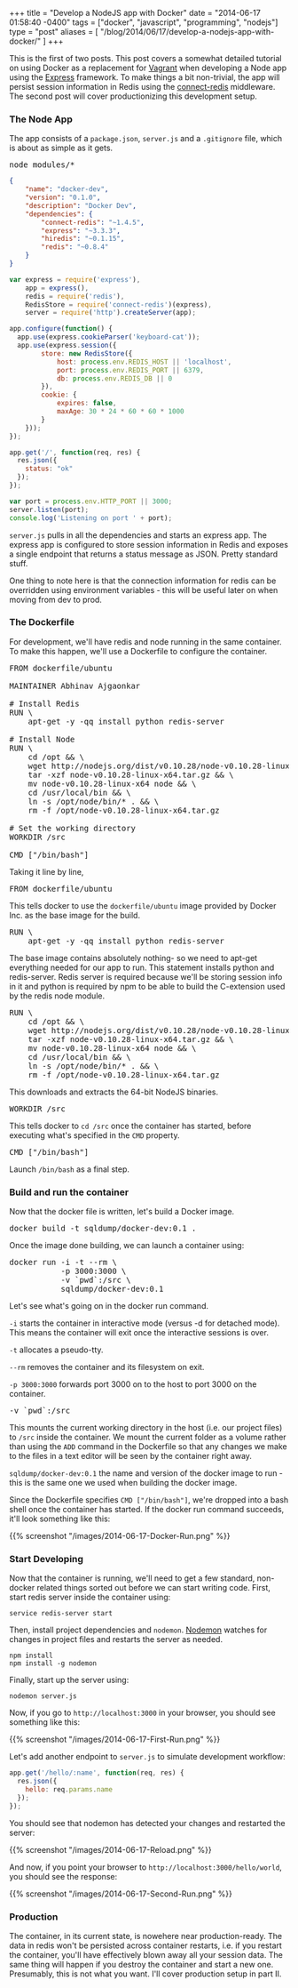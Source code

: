 +++
title = "Develop a NodeJS app with Docker"
date = "2014-06-17 01:58:40 -0400"
tags = ["docker", "javascript", "programming", "nodejs"]
type = "post"
aliases = [
    "/blog/2014/06/17/develop-a-nodejs-app-with-docker/"
]
+++

This is the first of two posts. This post covers a somewhat detailed tutorial on using Docker as a replacement for [Vagrant](http://www.vagrantup.com/) when developing a Node app using the [Express](http://expressjs.com/) framework. To make things a bit non-trivial, the app will persist session information in Redis using the [connect-redis](https://github.com/visionmedia/connect-redis) middleware. The second post will cover productionizing this development setup.
  
### The Node App
The app consists of a `package.json`, `server.js` and a `.gitignore` file, which is about as simple as it gets.

<pre>
node_modules/*
</pre>

```json
{
    "name": "docker-dev",
    "version": "0.1.0",
    "description": "Docker Dev",
    "dependencies": {
        "connect-redis": "~1.4.5",
        "express": "~3.3.3",
        "hiredis": "~0.1.15",
        "redis": "~0.8.4"
    }
}
```
  
```javascript
var express = require('express'),
    app = express(),
    redis = require('redis'),
    RedisStore = require('connect-redis')(express),
    server = require('http').createServer(app);

app.configure(function() {
  app.use(express.cookieParser('keyboard-cat'));
  app.use(express.session({
        store: new RedisStore({
            host: process.env.REDIS_HOST || 'localhost',
            port: process.env.REDIS_PORT || 6379,
            db: process.env.REDIS_DB || 0
        }),
        cookie: {
            expires: false,
            maxAge: 30 * 24 * 60 * 60 * 1000
        }
    }));
});

app.get('/', function(req, res) {
  res.json({
    status: "ok"
  });
});

var port = process.env.HTTP_PORT || 3000;
server.listen(port);
console.log('Listening on port ' + port);
```

`server.js` pulls in all the dependencies and starts an express app. The express app is configured to store session information in Redis and exposes a single endpoint that returns a status message as JSON. Pretty standard stuff.  
  
One thing to note here is that the connection information for redis can be overridden using environment variables - this will be useful later on when moving from dev to prod.  
  
### The Dockerfile
For development, we'll have redis and node running in the same container. To make this happen, we'll use a Dockerfile to configure the container.

<pre>
FROM dockerfile/ubuntu

MAINTAINER Abhinav Ajgaonkar <abhinav316@gmail.com>

# Install Redis
RUN	\
	apt-get -y -qq install python redis-server

# Install Node
RUN	\
	cd /opt && \
	wget http://nodejs.org/dist/v0.10.28/node-v0.10.28-linux-x64.tar.gz && \
	tar -xzf node-v0.10.28-linux-x64.tar.gz && \
	mv node-v0.10.28-linux-x64 node && \
	cd /usr/local/bin && \
	ln -s /opt/node/bin/* . && \
	rm -f /opt/node-v0.10.28-linux-x64.tar.gz

# Set the working directory
WORKDIR	/src

CMD ["/bin/bash"]
</pre>

Taking it line by line,

<pre>
FROM dockerfile/ubuntu
</pre>

This tells docker to use the `dockerfile/ubuntu` image provided by Docker Inc. as the base image for the build.

<pre>
RUN	\
	apt-get -y -qq install python redis-server
</pre>

The base image contains absolutely nothing- so we need to apt-get everything needed for our app to run. This statement installs python and redis-server. Redis server is required because we'll be storing session info in it and python is required by npm to be able to build the C-extension used by the redis node module.
  
<pre>
RUN	\
	cd /opt && \
	wget http://nodejs.org/dist/v0.10.28/node-v0.10.28-linux-x64.tar.gz && \
	tar -xzf node-v0.10.28-linux-x64.tar.gz && \
	mv node-v0.10.28-linux-x64 node && \
	cd /usr/local/bin && \
	ln -s /opt/node/bin/* . && \
	rm -f /opt/node-v0.10.28-linux-x64.tar.gz
</pre>
  
This downloads and extracts the 64-bit NodeJS binaries.
  
<pre>
WORKDIR	/src
</pre>
  
This tells docker to `cd /src` once the container has started, before executing what's specified in the `CMD` property.
  
<pre>
CMD ["/bin/bash"]
</pre>
  
Launch `/bin/bash` as a final step.

### Build and run the container

Now that the docker file is written, let's build a Docker image.
  
<pre>
docker build -t sqldump/docker-dev:0.1 .
</pre>
  
Once the image done building, we can launch a container using:

<pre>
docker run -i -t --rm \
           -p 3000:3000 \
           -v `pwd`:/src \
           sqldump/docker-dev:0.1
</pre>
  
Let's see what's going on in the docker run command.
  
`-i` starts the container in interactive mode (versus -d for detached mode). This means the container will exit once the interactive sessions is over.
  
`-t` allocates a pseudo-tty.
  
`--rm` removes the container and its filesystem on exit.
  
`-p 3000:3000` forwards port 3000 on to the host to port 3000 on the container.
  
<pre>
-v `pwd`:/src
</pre>

This mounts the current working directory in the host (i.e. our project files) to `/src` inside the container. We mount the current folder as a volume rather than using the `ADD` command in the Dockerfile so that any changes we make to the files in a text editor will be seen by the container right away.

`sqldump/docker-dev:0.1` the name and version of the docker image to run - this is the same one we used when building the docker image.

Since the Dockerfile specifies `CMD ["/bin/bash"]`, we're dropped into a bash shell once the container has started. If the docker run command succeeds, it'll look something like this:

{{% screenshot "/images/2014-06-17-Docker-Run.png" %}}
  
### Start Developing

Now that the container is running, we'll need to get a few standard, non-docker related things sorted out before we can start writing code. First, start redis server inside the container using:

```
service redis-server start
```

Then, install project dependencies and `nodemon`. [Nodemon](https://github.com/remy/nodemon) watches for changes in project files and restarts the server as needed. 

```
npm install
npm install -g nodemon
```

Finally, start up the server using:

```
nodemon server.js
```

Now, if you go to `http://localhost:3000` in your browser, you should see something like this:

{{% screenshot "/images/2014-06-17-First-Run.png" %}}

Let's add another endpoint to `server.js` to simulate development workflow:

```javascript
app.get('/hello/:name', function(req, res) {
  res.json({
    hello: req.params.name
  });
});
```

You should see that nodemon has detected your changes and restarted the server:

{{% screenshot "/images/2014-06-17-Reload.png" %}}

And now, if you point your browser to `http://localhost:3000/hello/world`, you should see the response:

{{% screenshot "/images/2014-06-17-Second-Run.png" %}}

### Production

The container, in its current state, is nowehere near production-ready. The data in redis won't be persisted across container restarts, i.e. if you restart the container, you'll have effectively blown away all your session data. The same thing will happen if you destroy the container and start a new one. Presumably, this is not what you want. I'll cover production setup in part II.
